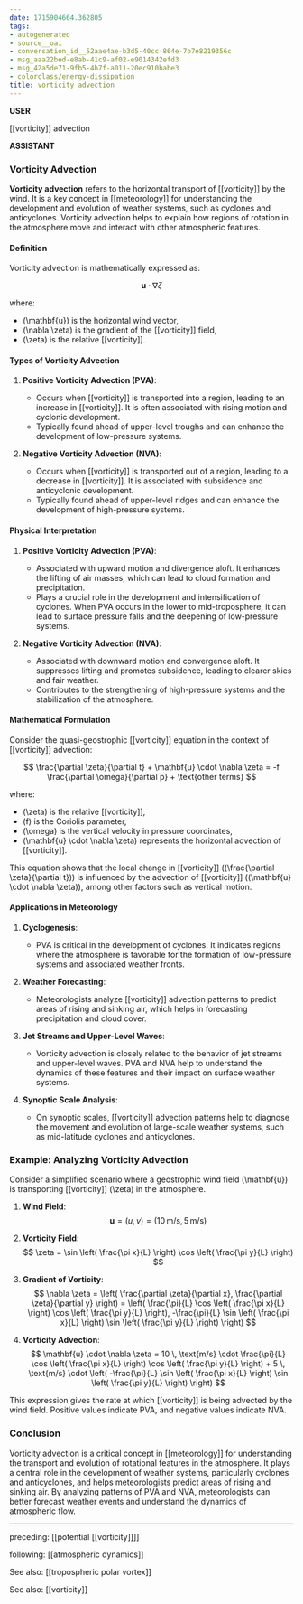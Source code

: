 ```yaml
---
date: 1715904664.362805
tags:
- autogenerated
- source__oai
- conversation_id__52aae4ae-b3d5-40cc-864e-7b7e8219356c
- msg_aaa22bed-e8ab-41c9-af02-e9014342efd3
- msg_42a5de71-9fb5-4b7f-a011-20ec910babe3
- colorclass/energy-dissipation
title: vorticity advection
---
```


**USER**

[[vorticity]] advection


**ASSISTANT**

### Vorticity Advection

**Vorticity advection** refers to the horizontal transport of [[vorticity]] by the wind. It is a key concept in [[meteorology]] for understanding the development and evolution of weather systems, such as cyclones and anticyclones. Vorticity advection helps to explain how regions of rotation in the atmosphere move and interact with other atmospheric features.

#### Definition

Vorticity advection is mathematically expressed as:

$$
\mathbf{u} \cdot \nabla \zeta
$$

where:
- \(\mathbf{u}\) is the horizontal wind vector,
- \(\nabla \zeta\) is the gradient of the [[vorticity]] field,
- \(\zeta\) is the relative [[vorticity]].

#### Types of Vorticity Advection

1. **Positive Vorticity Advection (PVA)**:
   - Occurs when [[vorticity]] is transported into a region, leading to an increase in [[vorticity]]. It is often associated with rising motion and cyclonic development.
   - Typically found ahead of upper-level troughs and can enhance the development of low-pressure systems.

2. **Negative Vorticity Advection (NVA)**:
   - Occurs when [[vorticity]] is transported out of a region, leading to a decrease in [[vorticity]]. It is associated with subsidence and anticyclonic development.
   - Typically found ahead of upper-level ridges and can enhance the development of high-pressure systems.

#### Physical Interpretation

1. **Positive Vorticity Advection (PVA)**:
   - Associated with upward motion and divergence aloft. It enhances the lifting of air masses, which can lead to cloud formation and precipitation.
   - Plays a crucial role in the development and intensification of cyclones. When PVA occurs in the lower to mid-troposphere, it can lead to surface pressure falls and the deepening of low-pressure systems.

2. **Negative Vorticity Advection (NVA)**:
   - Associated with downward motion and convergence aloft. It suppresses lifting and promotes subsidence, leading to clearer skies and fair weather.
   - Contributes to the strengthening of high-pressure systems and the stabilization of the atmosphere.

#### Mathematical Formulation

Consider the quasi-geostrophic [[vorticity]] equation in the context of [[vorticity]] advection:

$$
\frac{\partial \zeta}{\partial t} + \mathbf{u} \cdot \nabla \zeta = -f \frac{\partial \omega}{\partial p} + \text{other terms}
$$

where:
- \(\zeta\) is the relative [[vorticity]],
- \(f\) is the Coriolis parameter,
- \(\omega\) is the vertical velocity in pressure coordinates,
- \(\mathbf{u} \cdot \nabla \zeta\) represents the horizontal advection of [[vorticity]].

This equation shows that the local change in [[vorticity]] (\(\frac{\partial \zeta}{\partial t}\)) is influenced by the advection of [[vorticity]] (\(\mathbf{u} \cdot \nabla \zeta\)), among other factors such as vertical motion.

#### Applications in Meteorology

1. **Cyclogenesis**:
   - PVA is critical in the development of cyclones. It indicates regions where the atmosphere is favorable for the formation of low-pressure systems and associated weather fronts.

2. **Weather Forecasting**:
   - Meteorologists analyze [[vorticity]] advection patterns to predict areas of rising and sinking air, which helps in forecasting precipitation and cloud cover.

3. **Jet Streams and Upper-Level Waves**:
   - Vorticity advection is closely related to the behavior of jet streams and upper-level waves. PVA and NVA help to understand the dynamics of these features and their impact on surface weather systems.

4. **Synoptic Scale Analysis**:
   - On synoptic scales, [[vorticity]] advection patterns help to diagnose the movement and evolution of large-scale weather systems, such as mid-latitude cyclones and anticyclones.

### Example: Analyzing Vorticity Advection

Consider a simplified scenario where a geostrophic wind field \(\mathbf{u}\) is transporting [[vorticity]] \(\zeta\) in the atmosphere.

1. **Wind Field**:
   $$
   \mathbf{u} = (u, v) = (10 \, \text{m/s}, 5 \, \text{m/s})
   $$

2. **Vorticity Field**:
   $$
   \zeta = \sin \left( \frac{\pi x}{L} \right) \cos \left( \frac{\pi y}{L} \right)
   $$

3. **Gradient of Vorticity**:
   $$
   \nabla \zeta = \left( \frac{\partial \zeta}{\partial x}, \frac{\partial \zeta}{\partial y} \right) = \left( \frac{\pi}{L} \cos \left( \frac{\pi x}{L} \right) \cos \left( \frac{\pi y}{L} \right), -\frac{\pi}{L} \sin \left( \frac{\pi x}{L} \right) \sin \left( \frac{\pi y}{L} \right) \right)
   $$

4. **Vorticity Advection**:
   $$
   \mathbf{u} \cdot \nabla \zeta = 10 \, \text{m/s} \cdot \frac{\pi}{L} \cos \left( \frac{\pi x}{L} \right) \cos \left( \frac{\pi y}{L} \right) + 5 \, \text{m/s} \cdot \left( -\frac{\pi}{L} \sin \left( \frac{\pi x}{L} \right) \sin \left( \frac{\pi y}{L} \right) \right)
   $$

This expression gives the rate at which [[vorticity]] is being advected by the wind field. Positive values indicate PVA, and negative values indicate NVA.

### Conclusion

Vorticity advection is a critical concept in [[meteorology]] for understanding the transport and evolution of rotational features in the atmosphere. It plays a central role in the development of weather systems, particularly cyclones and anticyclones, and helps meteorologists predict areas of rising and sinking air. By analyzing patterns of PVA and NVA, meteorologists can better forecast weather events and understand the dynamics of atmospheric flow.


---

preceding: [[potential [[vorticity]]]]  


following: [[atmospheric dynamics]]

See also: [[tropospheric polar vortex]]


See also: [[vorticity]]